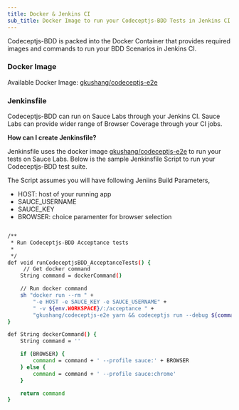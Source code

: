 ```yaml
---
title: Docker & Jenkins CI
sub_title: Docker Image to run your Codeceptjs-BDD Tests in Jenkins CI
---
```


Codeceptjs-BDD is packed into the Docker Container that provides required images and commands to run your BDD Scenarios in Jenkins CI.

### Docker Image

Available Docker Image: [gkushang/codeceptjs-e2e](https://hub.docker.com/repository/docker/gkushang/codeceptjs-e2e)

### Jenkinsfile

Codeceptjs-BDD can run on Sauce Labs through your Jenkins CI. Sauce Labs can provide wider range of Browser Coverage through your CI jobs.

**How can I create Jenkinsfile?**

Jenkinsfile uses the docker image [gkushang/codeceptjs-e2e](https://hub.docker.com/repository/docker/gkushang/codeceptjs-e2e) to run your tests on Sauce Labs. Below is the sample Jenkinsfile Script to run your Codeceptjs-BDD test suite. 

The Script assumes you will have following Jeniins Build Parameters,

* HOST: host of your running app
* SAUCE_USERNAME
* SAUCE_KEY
* BROWSER: choice paramenter for browser selection

```bash

/**
 * Run Codeceptjs-BDD Acceptance tests
 *
 */
def void runCodeceptjsBDD_AcceptanceTests() {
     // Get docker command
    String command = dockerCommand()

    // Run docker command
    sh "docker run --rm " +
        "-e HOST -e SAUCE_KEY -e SAUCE_USERNAME" +
        " -v ${env.WORKSPACE}/:/acceptance " +
        "gkushang/codeceptjs-e2e yarn && codeceptjs run --debug ${command}"
}

def String dockerCommand() {
    String command = ''

    if (BROWSER) {
        command = command + ' --profile sauce:' + BROWSER
    } else {
        command = command + ' --profile sauce:chrome'
    }

    return command
}

```




